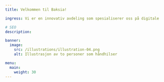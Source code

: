 ```yaml
---
title: Velkommen til Baksia!

ingress: Vi er en innovativ avdeling som spesialiserer oss på digitale fellesløsninger, organisert rundt prinsippene DesOps og DevOps. Vårt hovedfokus er å forbedre brukeropplevelsen samtidig som vi bryter ned siloer og fremmer tverrfaglig samarbeid på tvers av team. Vi tror at fokus på utvikling og drift som en modernisert enhet, sørger for mer effektive og brukervennlige løsninger for våre kunder. Bli med oss på reisen mot en mer smidig og sammenkoblet fremtid! Baksia = way of working!

# SEO
description:

banner:
  image:
    src: /illustrations/illustration-04.png
    alt: Illustrasjon av to personer som håndhilser

menu:
  main:
    weight: 30
---
```

